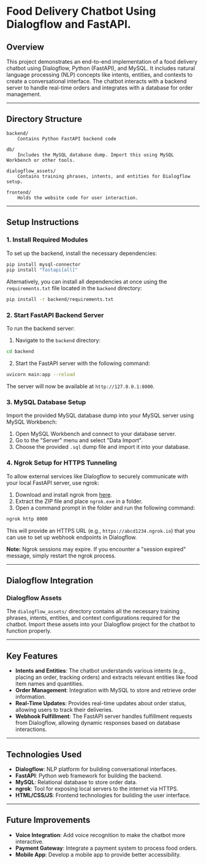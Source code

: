 # Food Delivery Chatbot Using Dialogflow and FastAPI.

## Overview
This project demonstrates an end-to-end implementation of a food delivery chatbot using Dialogflow, Python (FastAPI), and MySQL. It includes natural language processing (NLP) concepts like intents, entities, and contexts to create a conversational interface. The chatbot interacts with a backend server to handle real-time orders and integrates with a database for order management.

---

## Directory Structure

```
backend/
    Contains Python FastAPI backend code

db/
    Includes the MySQL database dump. Import this using MySQL Workbench or other tools.

dialogflow_assets/
    Contains training phrases, intents, and entities for Dialogflow setup.

frontend/
    Holds the website code for user interaction.
```

---

## Setup Instructions

### 1. Install Required Modules

To set up the backend, install the necessary dependencies:

```bash
pip install mysql-connector
pip install "fastapi[all]"
```

Alternatively, you can install all dependencies at once using the `requirements.txt` file located in the `backend` directory:

```bash
pip install -r backend/requirements.txt
```

### 2. Start FastAPI Backend Server

To run the backend server:

1. Navigate to the `backend` directory:

```bash
cd backend
```

2. Start the FastAPI server with the following command:

```bash
uvicorn main:app --reload
```

The server will now be available at `http://127.0.0.1:8000`.

### 3. MySQL Database Setup

Import the provided MySQL database dump into your MySQL server using MySQL Workbench:

1. Open MySQL Workbench and connect to your database server.
2. Go to the "Server" menu and select "Data Import".
3. Choose the provided `.sql` dump file and import it into your database.

### 4. Ngrok Setup for HTTPS Tunneling

To allow external services like Dialogflow to securely communicate with your local FastAPI server, use ngrok:

1. Download and install ngrok from [here](https://ngrok.com/download).
2. Extract the ZIP file and place `ngrok.exe` in a folder.
3. Open a command prompt in the folder and run the following command:

```bash
ngrok http 8000
```

This will provide an HTTPS URL (e.g., `https://abcd1234.ngrok.io`) that you can use to set up webhook endpoints in Dialogflow.

**Note:** Ngrok sessions may expire. If you encounter a "session expired" message, simply restart the ngrok process.

---

## Dialogflow Integration

### Dialogflow Assets

The `dialogflow_assets/` directory contains all the necessary training phrases, intents, entities, and context configurations required for the chatbot. Import these assets into your Dialogflow project for the chatbot to function properly.

---

## Key Features

- **Intents and Entities**: The chatbot understands various intents (e.g., placing an order, tracking orders) and extracts relevant entities like food item names and quantities.
- **Order Management**: Integration with MySQL to store and retrieve order information.
- **Real-Time Updates**: Provides real-time updates about order status, allowing users to track their deliveries.
- **Webhook Fulfillment**: The FastAPI server handles fulfillment requests from Dialogflow, allowing dynamic responses based on database interactions.

---

## Technologies Used

- **Dialogflow**: NLP platform for building conversational interfaces.
- **FastAPI**: Python web framework for building the backend.
- **MySQL**: Relational database to store order data.
- **ngrok**: Tool for exposing local servers to the internet via HTTPS.
- **HTML/CSS/JS**: Frontend technologies for building the user interface.

---

## Future Improvements

- **Voice Integration**: Add voice recognition to make the chatbot more interactive.
- **Payment Gateway**: Integrate a payment system to process food orders.
- **Mobile App**: Develop a mobile app to provide better accessibility.
